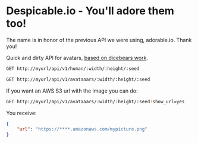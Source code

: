 # Despicable.io - You'll adore them too!

The name is in honor of the previous API we were using, adorable.io. Thank you!

Quick and dirty API for avatars, [based on dicebears work](https://github.com/DiceBear/avatars).

```bash
GET http://myurl/api/v1/human/:width/:height/:seed
```

```bash
GET http://myurl/api/v1/avataaars/:width/:height/:seed
```

If you want an AWS S3 url with the image you can do:

```bash
GET http://myurl/api/v1/avataaars/:width/:height/:seed?show_url=yes
```

You receive:

```json
{
    "url": "https://****.amazonaws.com/mypicture.png"
}
```

